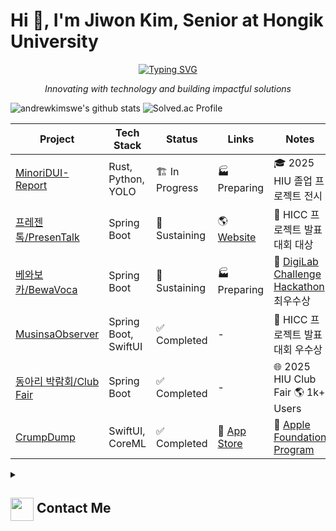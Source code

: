 # Hi 👋, I'm Jiwon Kim, Senior at Hongik University

<p align="center">
  <a href="https://github.com/DenverCoder1/readme-typing-svg">
    <img src="https://readme-typing-svg.demolab.com/?lines=Passionate%20about%20New%20Business&font=Fira%20Code&center=true&width=440&height=45&color=0078FF&vCenter=true&pause=1000&size=22" alt="Typing SVG" />
  </a>
</p>
<p align="center"><i>Innovating with technology and building impactful solutions</i></p>

![andrewkimswe's github stats](https://github-readme-stats.vercel.app/api?username=andrewkimswe&show_icons=true&theme=radical)
![Solved.ac Profile](http://mazassumnida.wtf/api/v2/generate_badge?boj=foundationprogram)

| Project                                                   | Tech Stack                   | Status          | Links                                               | Notes                                                                                               |
|-----------------------------------------------------------|-----------------------------|-----------------|------------------------------------------------------|------------------------------------------------------------------------------------------------------|
| [MinoriDUI-Report](https://github.com/MinoriDUI-Report) | Rust, Python, YOLO  | 🏗 In Progress | 🏭 Preparing                                        | 🎓 2025 HIU 졸업 프로젝트 전시   |
| [프레젠톡/PresenTalk](https://github.com/HongikComputerClub)          | Spring Boot                  | 🚀 Sustaining   | 🌎 [Website](https://presentalk.store/)             | 🥇 HICC 프로젝트 발표대회 대상                                                                        |
| [베와보카/BewaVoca](https://github.com/DigiLabChallengeHackathon)   | Spring Boot                  | 🚀 Sustaining   | 🏭 Preparing                                        | 🥈 [DigiLab Challenge Hackathon](https://digilab-hackathon.com/) 최우수상                              |
| [MusinsaObserver](https://github.com/MusinsaObserver)      | Spring Boot, SwiftUI         | ✅ Completed    | -                                                  | 🥉 HICC 프로젝트 발표대회 우수상                                                                      |
| [동아리 박람회/Club Fair](https://github.com/hicc-dvp)       | Spring Boot                  | ✅ Completed   | -   | 🌐 2025 HIU Club Fair 🌎 1k+ Users |
| [CrumpDump](https://github.com/AppleFoundationProgram)     | SwiftUI, CoreML        | ✅ Completed    | 🍏 [App Store](https://apps.apple.com/kr/app/crumpdump/id6737130375) | 🍏 [Apple Foundation Program](https://developeracademy.postech.ac.kr/foundation-program)               |


<details>
  <summary><h2> <img align="center" src="https://github.com/andrewkimswe/andrewkimswe/blob/main/icons/Contact.gif" width="37"/> Contact Me</h2></summary>
  <p><i>You can reach out to me via:</i></p>
  <p>
    📫 <strong>andrewkimswe@gmail.com</strong>
    <br>
    <a href="https://www.linkedin.com/in/jiwon-kim-867334285/" target="blank"><img align="center" src="https://raw.githubusercontent.com/rahuldkjain/github-profile-readme-generator/master/src/images/icons/Social/linked-in-alt.svg" alt="jiwon kim" height="30" width="40" /></a>
  </p>
</details>
